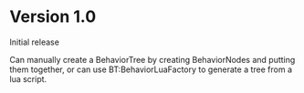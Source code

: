 
# Version 1.0

Initial release

Can manually create a BehaviorTree by creating BehaviorNodes and putting them
together, or can use BT:BehaviorLuaFactory to generate a tree from a lua script.


